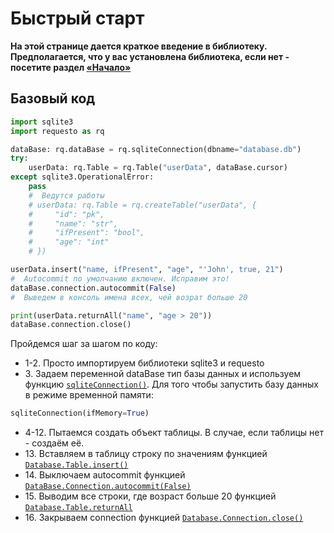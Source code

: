 # Быстрый старт

**На этой странице дается краткое введение в библиотеку. Предполагается, что у вас установлена 
библиотека, если нет - посетите раздел [«Начало»](./start.md)**

## Базовый код

```python
import sqlite3
import requesto as rq

dataBase: rq.dataBase = rq.sqliteConnection(dbname="database.db")
try:
    userData: rq.Table = rq.Table("userData", dataBase.cursor)
except sqlite3.OperationalError:
    pass
    #  Ведутся работы
    # userData: rq.Table = rq.createTable("userData", {
    #     "id": "pk",
    #     "name": "str",
    #     "ifPresent": "bool",
    #     "age": "int"
    # })

userData.insert("name, ifPresent", "age", "'John', true, 21")
#  Autocommit по умолчанию включен. Исправим это!
dataBase.connection.autocommit(False)
#  Выведем в консоль имена всех, чей возрат больше 20

print(userData.returnAll("name", "age > 20"))
dataBase.connection.close()
```
Пройдемся шаг за шагом по коду:
* 1-2. Просто импортируем библиотеки sqlite3 и requesto
* 3\. Задаем переменной dataBase тип базы данных и используем функцию [`sqliteConnection()`](./manuals.md/#sqliteConnection()).  Для того чтобы запустить базу данных в режиме временной памяти:
```python
sqliteConnection(ifMemory=True)
```
* 4-12. Пытаемся создать объект таблицы. В случае, если таблицы нет - создаём её.
* 1З. Вставляем в таблицу строку по значениям функцией [`Database.Table.insert()`](./manuals.md/#Table.insert)
* 14\. Выключаем autocommit функцией [`DataBase.Connection.autocommit(False)`](./manuals.md/#DataBase.Connection.autocommit())
* 15\. Выводим все строки, где возраст больше 20 функцией [`Database.Table.returnAll`](./manuals.md/#Table.returnAll)
* 16\. Закрываем connection функцией [`Database.Connection.close()`](./manuals.md/#Database.Connection.close())
